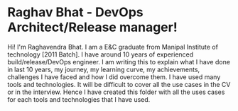 # Raghav Bhat - DevOps Architect/Release manager!

Hi! I'm Raghavendra Bhat. I am a E&C graduate from Manipal Institute of technology [2011 Batch]. I have around 10 years of experienced build/release/DevOps engineer. 
I am writing this to explain what I have done in last 10 years, my journey, my learning curve, my achievements, challenges I have faced and how I did overcome them. I have used many tools and technologies. It will be difficult to cover all the use cases in the CV or in the interview. Hence I have created this folder with all the uses cases for each tools and technologies that I have used. 
